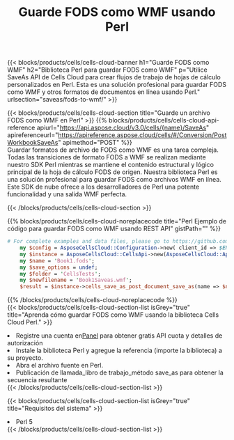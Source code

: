 ﻿---
title:  Guarde FODS como WMF usando Perl
description:  Utilizando Aspose.Cells Cloud SDK para Perl para guardar el archivo en formato FODS como archivo en formato WMF.
kwords: Excel, Save FODS as WMF, REST, Perl
howto: How to save FODS as WMF using Aspose.Cells Cloud Perl library.
---
{{< blocks/products/cells/cells-cloud-banner h1="Guarde FODS como WMF" h2="Biblioteca Perl para guardar FODS como WMF" p="Utilice SaveAs API de Cells Cloud para crear flujos de trabajo de hojas de cálculo personalizados en Perl. Esta es una solución profesional para guardar FODS como WMF y otros formatos de documentos en línea usando Perl." urlsection="saveas/fods-to-wmf/" >}}

{{< blocks/products/cells/cells-cloud-section title="Guarde un archivo FODS como WMF en Perl" >}}
{{% blocks/products/cells/cells-cloud-api-reference apiurl="https://api.aspose.cloud/v3.0/cells/{name}/SaveAs" apireferenceurl="https://apireference.aspose.cloud/cells/#/Conversion/PostWorkbookSaveAs" apimethod="POST" %}}
<br/>
Guardar formatos de archivo de FODS como WMF es una tarea compleja. Todas las transiciones de formato FODS a WMF se realizan mediante nuestro SDK Perl mientras se mantiene el contenido estructural y lógico principal de la hoja de cálculo FODS de origen. Nuestra biblioteca Perl es una solución profesional para guardar FODS como archivos WMF en línea. Este SDK de nube ofrece a los desarrolladores de Perl una potente funcionalidad y una salida WMF perfecta.

{{< /blocks/products/cells/cells-cloud-section >}}

{{% blocks/products/cells/cells-cloud-noreplacecode title="Perl Ejemplo de código para guardar FODS como WMF usando REST API" gistPath="" %}}
  
```perl
# For complete examples and data files, please go to https://github.com/aspose-cells-cloud/aspose-cells-cloud-perl/
    my $config = AsposeCellsCloud::Configuration->new( client_id => $ENV{'ProductClientId'}, client_secret => $ENV{'ProductClientSecret'});
    my $instance = AsposeCellsCloud::CellsApi->new(AsposeCellsCloud::ApiClient->new( $config));
    my $name = 'Book1.fods';
    my $save_options = undef;
    my $folder = 'CellsTests';
    my $newfilename = 'Book1Saveas.wmf';
    $result = $instance->cells_save_as_post_document_save_as(name => $name,save_options => $save_options, newfilename => $newfilename, folder => $folder);
```
  
{{% /blocks/products/cells/cells-cloud-noreplacecode %}}
<br/>
{{< blocks/products/cells/cells-cloud-section-list isGrey="true" title="Aprenda cómo guardar FODS como WMF usando la biblioteca Cells Cloud Perl." >}}
<li> Registre una cuenta en<a href="https://dashboard.aspose.cloud/">Panel</a> para obtener gratis API cuota y detalles de autorización</li>
<li>Instale la biblioteca Perl y agregue la referencia (importe la biblioteca) a su proyecto.</li>
<li>Abra el archivo fuente en Perl.</li>
<li>Publicación de llamada_libro de trabajo_método save_as para obtener la secuencia resultante</li>
{{< /blocks/products/cells/cells-cloud-section-list >}}

{{< blocks/products/cells/cells-cloud-section-list isGrey="true" title="Requisitos del sistema" >}}
<li>Perl 5</li>
{{< /blocks/products/cells/cells-cloud-section-list >}}
